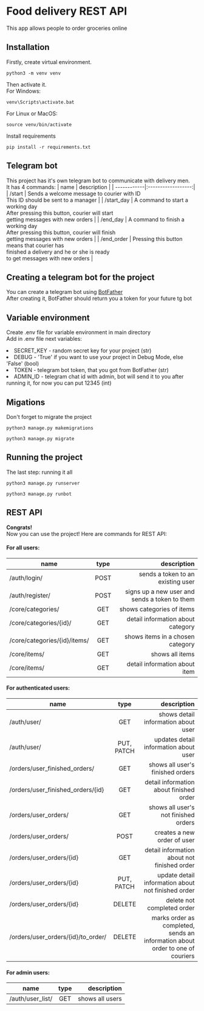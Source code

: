 # Food delivery REST API
This app allows people to order groceries online

## Installation
Firstly, create virtual environment.
```
python3 -m venv venv
```
Then activate it.<br>
For Windows:
```
venv\Scripts\activate.bat
```
For Linux or MacOS:
```
source venv/bin/activate
```
Install requirements
```
pip install -r requirements.txt
```

## Telegram bot
This project has it's own telegram bot to communicate with delivery men.<br>
It has 4 commands:
| name        | description                |
| ------------|:------------------:|
| /start      | Sends a welcome message to courier with ID<br>This ID should be sent to a manager |
| /start_day  | A command to start a working day<br>After pressing this button, courier will start<br>getting messages with new orders |
| /end_day    | A command to finish a working day<br>After pressing this button, courier will finish<br>getting messages with new orders |
| /end_order  | Pressing this button means that courier has<br>finished a delivery and he or she is ready<br> to get messages with new orders |

## Creating a telegram bot for the project
You can create a telegram bot using <a href='https://t.me/BotFather'>BotFather</a><br>
After creating it, BotFather should return you a token for your future tg bot

## Variable environment
Create .env file for variable environment in main directory<br>
Add in .env file next variables:
<li>SECRET_KEY - random secret key for your project (str)</li>
<li>DEBUG - 'True' if you want to use your project in Debug Mode, else 'False' (bool)</li>
<li>TOKEN - telegram bot token, that you got from BotFather (str)</li>
<li>ADMIN_ID - telegram chat id with admin, bot will send it to you after running it, for now you can put 12345 (int)</li>

## Migations
Don't forget to migrate the project
```
python3 manage.py makemigrations
```
```
python3 manage.py migrate
```

## Running the project
The last step: running it all

```
python3 manage.py runserver
```
```
python3 manage.py runbot
```

## REST API 
**Congrats!**<br>
Now you can use the project!
Here are commands for REST API:
#### For all users:
| name       |      type           | description |
| ------------- |:------------------:| -----:|
| /auth/login/ | POST | sends a token to an existing user |
| /auth/register/ | POST | signs up a new user and sends a token to them |
| /core/categories/ | GET | shows categories of items |
| /core/categories/{id}/ | GET | detail information about category |
| /core/categories/{id}/items/ | GET | shows items in a chosen category |
| /core/items/ | GET | shows all items |
| /core/items/ | GET | detail information about item |

#### For authenticated users:
| name       |      type           | description |
| ------------- |:------------------:| -----:|
| /auth/user/ | GET | shows detail information about user |
| /auth/user/ | PUT, PATCH | updates detail information about user |
| /orders/user_finished_orders/ | GET | shows all user's finished orders |
| /orders/user_finished_orders/{id} | GET | detail information about finished order |
| /orders/user_orders/ | GET | shows all user's not finished orders |
| /orders/user_orders/ | POST | creates a new order of user |
| /orders/user_orders/{id} | GET | detail information about not finished order |
| /orders/user_orders/{id} | PUT, PATCH | update detail information about not finished order |
| /orders/user_orders/{id} | DELETE | delete not completed order |
| /orders/user_orders/{id}/to_order/ | DELETE | marks order as completed,<br>sends an information about order to one of couriers |

#### For admin users:
| name       |      type           | description |
| ------------- |:------------------:| -----:|
| /auth/user_list/ | GET | shows all users |


